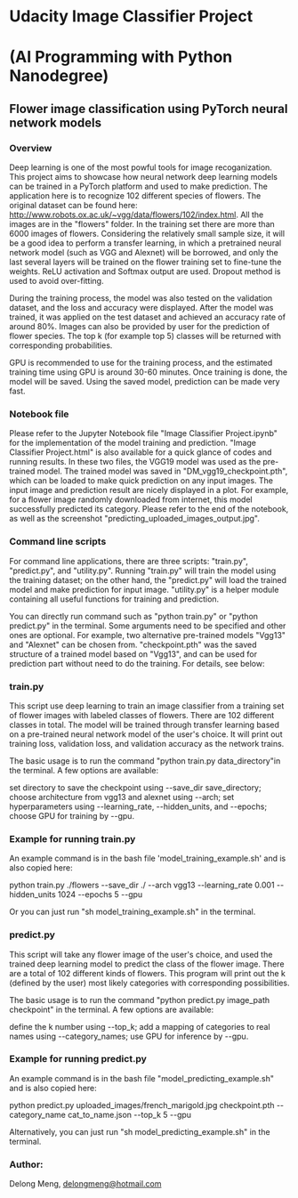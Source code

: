 

# Udacity Image Classifier Project
# (AI Programming with Python Nanodegree)

## Flower image classification using PyTorch neural network models

### Overview

Deep learning is one of the most powful tools for image recoganization. This project aims to showcase how neural network deep learning models can be trained in a PyTorch platform and used to make prediction. The application here is to recognize 102 different species of flowers. The original dataset can be found here: http://www.robots.ox.ac.uk/~vgg/data/flowers/102/index.html. All the images are in the "flowers" folder. In the training set there are more than 6000 images of flowers. Considering the relatively small sample size, it will be a good idea to perform a transfer learning, in which a pretrained neural network model (such as VGG and Alexnet) will be borrowed, and only the last several layers will be trained on the flower training set to fine-tune the weights. ReLU activation and Softmax output are used. Dropout method is used to avoid over-fitting. 

During the training process, the model was also tested on the validation dataset, and the loss and accuracy were displayed. After the model was trained, it was applied on the test dataset and achieved an accuracy rate of around 80%. Images can also be provided by user for the prediction of flower species. The top k (for example top 5) classes will be returned with corresponding probabilities.

GPU is recommended to use for the training process, and the estimated training time using GPU is around 30-60 minutes. Once training is done, the model will be saved. Using the saved model, prediction can be made very fast.


### Notebook file

Please refer to the Jupyter Notebook file "Image Classifier Project.ipynb" for the implementation of the model training and prediction. "Image Classifier Project.html" is also available for a quick glance of codes and running results. In these two files, the VGG19 model was used as the pre-trained model. The trained model was saved in "DM_vgg19_checkpoint.pth", which can be loaded to make quick prediction on any input images. The input image and prediction result are nicely displayed in a plot. For example, for a flower image randomly downloaded from internet, this model successfully predicted its category. Please refer to the end of the notebook, as well as the screenshot "predicting_uploaded_images_output.jpg".


### Command line scripts

For command line applications, there are three scripts: "train.py", "predict.py", and "utility.py". Running "train.py" will train the model using the training dataset; on the other hand, the "predict.py" will load the trained model and make prediction for input image. "utility.py" is a helper module containing all useful functions for training and prediction.

You can directly run command such as "python train.py" or "python predict.py" in the terminal. Some arguments need to be specified and other ones are optional. For example, two alternative pre-trained models "Vgg13" and "Alexnet" can be chosen from. "checkpoint.pth" was the saved structure of a trained model based on "Vgg13", and can be used for prediction part without need to do the training. For details, see below:


### train.py
This script use deep learning to train an image classifier from a training set of flower images with labeled classes of flowers. There are 102 different classes in total. The model will be trained through transfer learning based on a pre-trained neural network model of the user's choice. It will print out training loss, validation loss, and validation accuracy as the network trains.

The basic usage is to run the command "python train.py data_directory"in the terminal. A few options are available: 

set directory to save the checkpoint using --save_dir save_directory;
choose architecture from vgg13 and alexnet using --arch;
set hyperparameters using --learning_rate, --hidden_units, and --epochs;
choose GPU for training by --gpu.

### Example for running train.py
An example command is in the bash file 'model_training_example.sh' and is also copied here:

python train.py ./flowers --save_dir ./ --arch vgg13 --learning_rate 0.001 --hidden_units 1024 --epochs 5 --gpu

Or you can just run "sh model_training_example.sh" in the terminal.


### predict.py
This script will take any flower image of the user's choice, and used the trained deep learning model to predict the class of the flower image. There are a total of 102 different kinds of flowers. This program will print out the k (defined by the user) most likely categories with corresponding possibilities.

The basic usage is to run the command "python predict.py image_path checkpoint" in the terminal. A few options are available:

define the k number using --top_k;
add a mapping of categories to real names using --category_names;
use GPU for inference by --gpu.

### Example for running predict.py
An example command is in the bash file "model_predicting_example.sh" and is also copied here:

python predict.py uploaded_images/french_marigold.jpg checkpoint.pth --category_name cat_to_name.json --top_k 5 --gpu

Alternatively, you can just run "sh model_predicting_example.sh" in the terminal.



### Author: 
Delong Meng, delongmeng@hotmail.com
